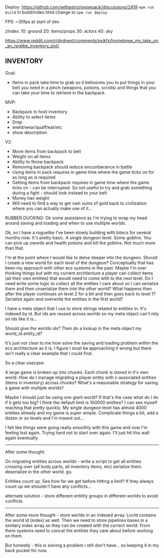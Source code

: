 Deploy: https://github.com/withastro/snowpack/discussions/2419
`npm run build`
in build/index.html
change <script type="module" src="./src/index.js"></script>
to <script type="module" src="https://luetkemj.github.io/pixitest/src/index.js"></script>
`npm run deploy`

FPS:
~30fps at start of dev

zIndex:
10: ground
20: items/props
30: actors
40: sky

https://www.reddit.com/r/dndnext/comments/exikfx/homebrew_my_take_on_an_rpglike_inventory_slot/

## INVENTORY

Goal:

- Items in pack take time to grab so it behooves you to put things in your belt you need in a pinch (weapons, potions, scrolls) and things that you can take your time to retrieve in the backpack.

MVP:

- Backpack to hold inventory
- Ability to select items
- Drop
- wield/wear/quaff/eat/etc
- show description

V2:

- Move items from backpack to belt
- Weight on all items
- Ability to throw backpack
- Removing backpack should reduce encumberance in battle
- Using items in pack requires in game time where the game ticks on for as long as is required
- Getting items from backpack requires in game time where the game ticks on - can be interrupted. So not useful to try and grab something during a fight - should look instead to your belt
- Money has weight
- Will need to find a way to get vast sums of gold back to civilization where you can actually make use of it...

RUBBER DUCKING:
Ok some assistance as I'm trying to wrap my head around saving and loading and when to use multiple worlds.

Ok, so I have a roguelike I've been slowly building with bitecs for several months now. It's pretty basic. A single dungeon level. Some goblins. You can pick up swords and health potions and kill the goblins. Not much more than that.

I'm at the point where I would like to delve deeper into the dungeon. Should I create a new world for each level of the dungeon? Conceptually that has been my approach with other ecs systems in the past. Maybe I'm over thinking things but with my current architecture a player can collect items (all their own entities) that would need to come with to the next level. Do I need write some logic to collect all the entities I care about so I can serialize them and then unserialize them into the other world? What happens then after the player continues on level 2 for a bit and then goes back to level 1? Serialize again and overwrite the entities in the first world?

I have a meta object that I use to store strings related to entities in. It's indexed by id. But ids are reused across worlds so my meta object can't rely on ids like it is...

Should give the worlds ids? Then do a lookup in the meta object my world_id.entity_id?

It's just not clear to me how solve the saving and loading problem within the ecs architecture as it is. I figure I must be approaching it wrong but there isn't really a clear example that I could find.

So a clear usecase:

A large game is broken up into chunks. Each chunk is stored in it's own world. How do I manage migrating a player entity with n associated entities (items in inventory) across chunks? What's a reasonable strategy for saving a game with multiple worlds?

Maybe I should just be using one giant world? If that's the case what do I do if it gets too big? I think the default limit is 100000 entities? I can see myself reaching that pretty quickly. My single dungeon level has almost 4000 entities already and my game is super simple. Complicate things a bit, add a dozen or so levels and I'm maxed out...

I felt like things were going really smoothly with this game and now I'm feeling lost again. Trying hard not to start over again. I'll just hit this wall again eventually.

---

After some thought:

On migrating entities across worlds - write a script to get all entities crossing over (all body parts, all inventory items, etc) serialize them. deserialize in the other world. go.

Enitities count up. See how far we get before hitting a limit? If they always count up we shouldn't have any conflicts...

alternate solution - store different entitity groups in different worlds to avoid conflicts.

---

After some more thought - store worlds in an indexed array. LocId contains the world id (index) as well. Then we need to store pipelines bases in a similary index array so they can be created with the correct world. From there systems need to concat the entities they care about before working on them.

But honestly - this is solving a problem I still don't have... so keeping it in my back pocket for now.
